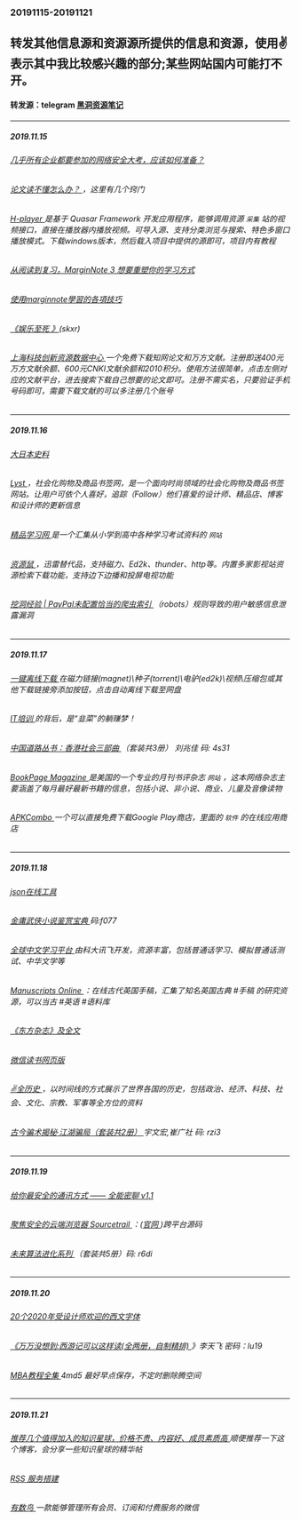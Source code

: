 ### 20191115-20191121
转发其他信息源和资源源所提供的信息和资源，使用✌表示其中我比较感兴趣的部分;某些网站国内可能打不开。
---
#### 转发源：telegram [黑洞资源笔记](https://t.me/tieliu)
---
##### 2019.11.15
###### [几乎所有企业都要参加的网络安全大考，应该如何准备？ ](https://juejin.im/post/5dce64eb5188254c526a8a45)
###### [论文读不懂怎么办？ ](https://sspai.com/post/57303?from=weibo)，这里有几个窍门
###### [H-player ](https://github.com/ZyqGitHub1/h-player-v2)是基于 Quasar Framework 开发应用程序，能够调用资源 `采集` 站的视频接口，直接在播放器内播放视频。可导入源、支持分类浏览与搜索、特色多窗口播放模式。下载windows版本，然后载入项目中提供的源即可，项目内有教程
###### [从阅读到复习，MarginNote 3 想要重塑你的学习方式 ](https://sspai.com/post/45881)
###### [使用marginnote學習的各項技巧 ](https://medium.com/@u105001011/%E4%BD%BF%E7%94%A8marginnote%E5%AD%B8%E7%BF%92%E7%9A%84%E5%90%84%E9%A0%85%E6%8A%80%E5%B7%A7-%E6%8E%A8%E5%9D%91-8786be71a24d)
###### [《娱乐至死 》](https://pan.baidu.com/wap/init?surl=LyIFZIY5ZtdoCSAfD7gTXQ)(skxr)
###### [上海科技创新资源数据中心 ](http://member.sstir.cn/new/reg!init.do)一个免费下载知网论文和万方文献。注册即送400元万方文献余额、600元CNKI文献余额和2010积分。使用方法很简单，点击左侧对应的文献平台，进去搜索下载自己想要的论文即可。注册不需实名，只要验证手机号码即可，需要下载文献的可以多注册几个账号
---
##### 2019.11.16
###### [大日本史料 ](https://pan.baidu.com/s/11oPhB0hHMQpEfWuzM-rL2Q#/)
###### [Lyst ](http://www.lyst.com/)，社会化购物及商品书签网，是一个面向时尚领域的社会化购物及商品书签网站。让用户可依个人喜好，追踪（Follow）他们喜爱的设计师、精品店、博客和设计师的更新信息
###### [精品学习网 ](http://www.51edu.com/)是一个汇集从小学到高中各种学习考试资料的 `网站`
###### [资源鼠 ](https://www.lanzous.com/i7djc6h)，迅雷替代品，支持磁力、Ed2k、thunder、http等。内置多家影视站资源检索下载功能，支持边下边播和投屏电视功能
###### [挖洞经验 | PayPal未配置恰当的爬虫索引 ](https://www.freebuf.com/vuls/217007.html)（robots）规则导致的用户敏感信息泄露漏洞
---
##### 2019.11.17
###### [一键离线下载 ](https://github.com/hoothin/UserScripts/tree/master/Easy%20offline#%E4%B8%80%E9%94%AE%E7%A6%BB%E7%BA%BF%E4%B8%8B%E8%BD%BD)在磁力链接(magnet)\种子(torrent)\电驴(ed2k)\视频\压缩包或其他下载链接旁添加按钮，点击自动离线下载至网盘
###### [IT培训 ](https://mp.weixin.qq.com/s?src=11&timestamp=1573965446&ver=1979&signature=caD64TT7g*OyE6H5GQHOx8vSCFGL*TKZaW8PW0Q-elyAjKH3BnzFjKsYfv-9stspvPcI84GYuZVa81ORkhIL3iMsgB2nBUfzZq5tNKEr1qn-MJTfbLIZNvkY4K54Ajlr&new=1)的背后，是“韭菜”的躺赚梦！
###### [中国道路丛书：香港社会三部曲 ](https://pan.baidu.com/wap/init?surl=lH2oh_10I7wzbxHPUC9jLg)（套装共3册） 刘兆佳  码: 4s31 
###### [BookPage Magazine ](https://bookpage.com/)是美国的一个专业的月刊书评杂志 `网站` ，这本网络杂志主要涵盖了每月最好最新书籍的信息，包括小说、非小说、商业、儿童及音像读物
###### [APKCombo ](https://apkcombo.com/)一个可以直接免费下载Google Play商店，里面的 `软件` 的在线应用商店
---
##### 2019.11.18
###### [json在线工具 ](https://www.sojson.com/json/)
###### [金庸武侠小说鉴赏宝典 ](https://pan.baidu.com/s/1PqmnR6wi5czMzlXxD2_4Fw) 码:f077
###### [全球中文学习平台 ](http://www.chinese-learning.cn/#/web)由科大讯飞开发，资源丰富，包括普通话学习、模拟普通话测试、中华文学等
###### [Manuscripts Online ](https://www.manuscriptsonline.org/)：在线古代英国手稿，汇集了知名英国古典 #手稿 的研究资源，可以当古 #英语 #语料库
###### [《东方杂志》及全文](https://pan.baidu.com/s/1i3o65t7#/)
###### [微信读书网页版 ](https://weread.qq.com/)
###### [✌全历史 ](https://www.allhistory.com/)，以时间线的方式展示了世界各国的历史，包括政治、经济、科技、社会、文化、宗教、军事等全方位的资料
###### [古今骗术揭秘·江湖骗局（套装共2册） ](https://pan.baidu.com/wap/init?surl=GLYEXwhEE67hanYnh5oNOQ) 宇文宏,崔广社 码: rzi3  
---
##### 2019.11.19
###### [给你最安全的通讯方式 —— 全能密聊 v1.1 ](https://www.52pojie.cn/thread-1056497-1-1.html)  
###### [聚焦安全的云端浏览器 ](https://github.com/dosycorp/browsergap.ce)  [Sourcetrail ](https://github.com/CoatiSoftware/Sourcetrail)：([官网 ](https://www.sourcetrail.com/))跨平台源码
###### [未来算法进化系列 ](https://pan.baidu.com/wap/init?surl=yBkohNyj6KhKWHPfwqpVkw)（套装共5册）码: r6di
---
##### 2019.11.20
###### [20个2020年受设计师欢迎的西文字体 ](http://www.shejidaren.com/20-2020-designer-welcome-latin-font.html)
###### [《万万没想到:西游记可以这样读(全两册，自制精排) ](https://pan.baidu.com/share/init?surl=slBAjaX)》李天飞  密码：lu19               
###### [MBA教程全集 ](https://pan.baidu.com/s/1jYq_l0FnH9aKx-iAv-KzTQ) 4md5 最好早点保存，不定时删除腾空间
---
##### 2019.11.21
###### [推荐几个值得加入的知识星球，价格不贵、内容好、成员素质高 ](https://www.lijiaocn.com/%E5%A5%BD%E8%B4%A7/2018/04/25/fu-fei-she-que.html)顺便推荐一下这个博客，会分享一些知识星球的精华帖
###### [RSS 服务搭建 ](https://zhuanlan.zhihu.com/p/93005645)
###### [有数鸟 ](https://zhuanlan.zhihu.com/p/92923876)一款能够管理所有会员、订阅和付费服务的微信
